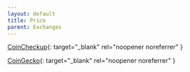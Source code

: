 ```yaml
---
layout: default
title: Price
parent: Exchanges
---
```


[CoinCheckup](https://coincheckup.com/coins/cardano){: target="_blank" rel="noopener noreferrer" }

[CoinGecko](https://www.coingecko.com/en/coins/cardano){: target="_blank" rel="noopener noreferrer" }
